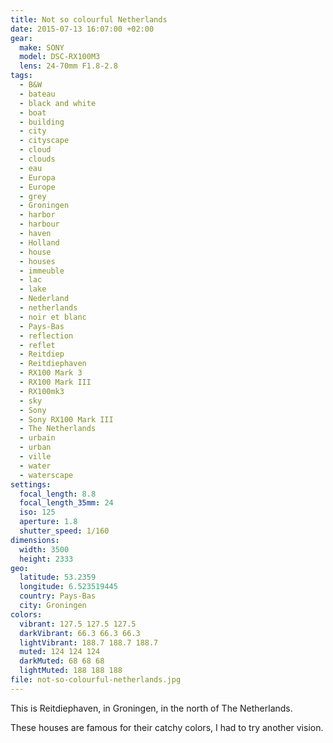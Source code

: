 ```yaml
---
title: Not so colourful Netherlands
date: 2015-07-13 16:07:00 +02:00
gear:
  make: SONY
  model: DSC-RX100M3
  lens: 24-70mm F1.8-2.8
tags:
  - B&W
  - bateau
  - black and white
  - boat
  - building
  - city
  - cityscape
  - cloud
  - clouds
  - eau
  - Europa
  - Europe
  - grey
  - Groningen
  - harbor
  - harbour
  - haven
  - Holland
  - house
  - houses
  - immeuble
  - lac
  - lake
  - Nederland
  - netherlands
  - noir et blanc
  - Pays-Bas
  - reflection
  - reflet
  - Reitdiep
  - Reitdiephaven
  - RX100 Mark 3
  - RX100 Mark III
  - RX100mk3
  - sky
  - Sony
  - Sony RX100 Mark III
  - The Netherlands
  - urbain
  - urban
  - ville
  - water
  - waterscape
settings:
  focal_length: 8.8
  focal_length_35mm: 24
  iso: 125
  aperture: 1.8
  shutter_speed: 1/160
dimensions:
  width: 3500
  height: 2333
geo:
  latitude: 53.2359
  longitude: 6.523519445
  country: Pays-Bas
  city: Groningen
colors:
  vibrant: 127.5 127.5 127.5
  darkVibrant: 66.3 66.3 66.3
  lightVibrant: 188.7 188.7 188.7
  muted: 124 124 124
  darkMuted: 68 68 68
  lightMuted: 188 188 188
file: not-so-colourful-netherlands.jpg
---
```


This is Reitdiephaven, in Groningen, in the north of The Netherlands.

These houses are famous for their catchy colors, I had to try another vision.
